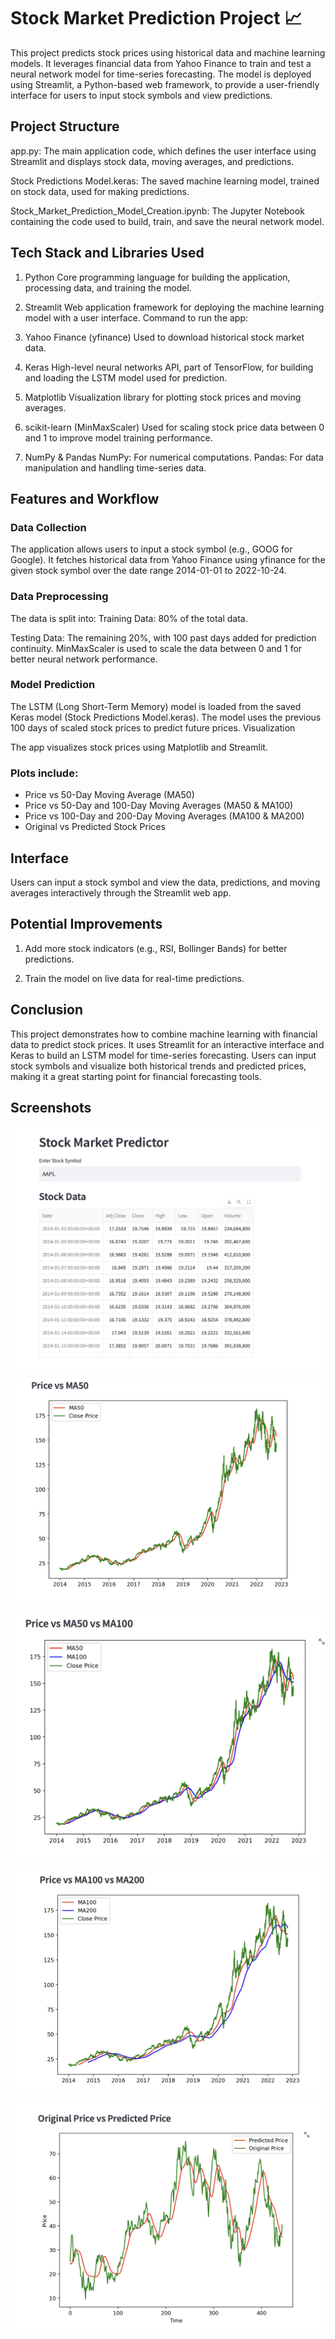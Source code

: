 # Stock Market Prediction Project 📈

This project predicts stock prices using historical data and machine learning models. It leverages financial data from Yahoo Finance to train and test a neural network model for time-series forecasting. The model is deployed using Streamlit, a Python-based web framework, to provide a user-friendly interface for users to input stock symbols and view predictions.


## Project Structure
app.py: The main application code, which defines the user interface using Streamlit and displays stock data, moving averages, and predictions.

Stock Predictions Model.keras: The saved machine learning model, trained on stock data, used for making predictions.

Stock_Market_Prediction_Model_Creation.ipynb: The Jupyter Notebook containing the code used to build, train, and save the neural network model.

## Tech Stack and Libraries Used
1. Python
Core programming language for building the application, processing data, and training the model.

2. Streamlit
Web application framework for deploying the machine learning model with a user interface.
Command to run the app:

3. Yahoo Finance (yfinance)
Used to download historical stock market data.

4. Keras
High-level neural networks API, part of TensorFlow, for building and loading the LSTM model used for prediction.

5. Matplotlib
Visualization library for plotting stock prices and moving averages.

6. scikit-learn (MinMaxScaler)
Used for scaling stock price data between 0 and 1 to improve model training performance.

7. NumPy & Pandas
NumPy: For numerical computations.
Pandas: For data manipulation and handling time-series data.
## Features and Workflow
### Data Collection

The application allows users to input a stock symbol (e.g., GOOG for Google).
It fetches historical data from Yahoo Finance using yfinance for the given stock symbol over the date range 2014-01-01 to 2022-10-24.
### Data Preprocessing

The data is split into:
Training Data: 80% of the total data.

Testing Data: The remaining 20%, with 100 past days added for prediction continuity.
MinMaxScaler is used to scale the data between 0 and 1 for better neural network performance.

### Model Prediction

The LSTM (Long Short-Term Memory) model is loaded from the saved Keras model (Stock Predictions Model.keras).
The model uses the previous 100 days of scaled stock prices to predict future prices.
Visualization

The app visualizes stock prices using Matplotlib and Streamlit.

### Plots include:
- Price vs 50-Day Moving Average (MA50)
- Price vs 50-Day and 100-Day Moving Averages (MA50 & MA100)
- Price vs 100-Day and 200-Day Moving Averages (MA100 & MA200)
- Original vs Predicted Stock Prices

## Interface

Users can input a stock symbol and view the data, predictions, and moving averages interactively through the Streamlit web app.


## Potential Improvements

1. Add more stock indicators (e.g., RSI, Bollinger Bands) for better predictions.

2. Train the model on live data for real-time predictions.


## Conclusion
This project demonstrates how to combine machine learning with financial data to predict stock prices. It uses Streamlit for an interactive interface and Keras to build an LSTM model for time-series forecasting. Users can input stock symbols and visualize both historical trends and predicted prices, making it a great starting point for financial forecasting tools.

## Screenshots 

![alt text](image.png)

![alt text](image-1.png)

![alt text](image-2.png)

![alt text](image-3.png)

![alt text](image-4.png)